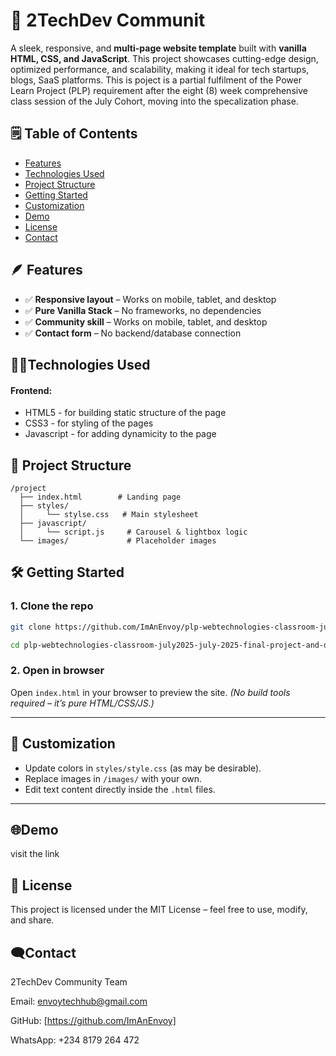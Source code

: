 # 🚀 2TechDev Communit
A sleek, responsive, and **multi-page website template** built with **vanilla HTML, CSS, and JavaScript**. This project showcases cutting-edge design, optimized performance, and scalability, making it ideal for tech startups, blogs, SaaS platforms. This is poject is a partial fulfilment of the Power Learn Project (PLP) requirement after the eight (8) week comprehensive class session of the July Cohort, moving into the specalization phase.

## 🗒️ Table of Contents
- [Features](#features)
- [Technologies Used](#technologies-used)
- [Project Structure](#project-structure)
- [Getting Started](#getting-started)
- [Customization](#customization)
- [Demo](#demo)
- [License](#License)
- [Contact](#Contact)

## 🪶 Features
* ✅ **Responsive layout** – Works on mobile, tablet, and desktop
* ✅ **Pure Vanilla Stack** – No frameworks, no dependencies
* ✅ **Community skill** – Works on mobile, tablet, and desktop
* ✅ **Contact form** – No backend/database connection

## 🧑‍💻Technologies Used
#### Frontend:
- HTML5 - for building static structure of the page
- CSS3 - for styling of the pages
- Javascript - for adding dynamicity to the page

## 📁 Project Structure

```
/project
  ├── index.html        # Landing page
  ├── styles/
  │     └── stylse.css   # Main stylesheet
  ├── javascript/
  │     └── script.js     # Carousel & lightbox logic
  └── images/             # Placeholder images
```

## 🛠️ Getting Started

### 1. Clone the repo

```bash
git clone https://github.com/ImAnEnvoy/plp-webtechnologies-classroom-july2025-july-2025-final-project-and-deployment-Final-Project-and-Depl.git

cd plp-webtechnologies-classroom-july2025-july-2025-final-project-and-deployment-Final-Project-and-Depl
```

### 2. Open in browser

Open `index.html` in your browser to preview the site.
*(No build tools required – it’s pure HTML/CSS/JS.)*

---

## 🎨 Customization

* Update colors in `styles/style.css` (as may be desirable).
* Replace images in `/images/` with your own.
* Edit text content directly inside the `.html` files.
  
---

## 🌐Demo
visit the link

## 📜 License

This project is licensed under the MIT License – feel free to use, modify, and share.

## 🗨️Contact
2TechDev Community Team

Email: envoytechhub@gmail.com

GitHub: [https://github.com/ImAnEnvoy]

WhatsApp: +234 8179 264 472





